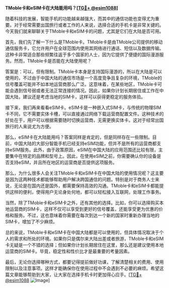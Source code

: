 **TMoble卡和eSIM卡在大陆能用吗？[[TG💪+ @esim1088](https://t.me/s/esim1088)]**

随着科技的发展，智能手机的功能越来越强大，而其中的通信功能也变得尤为重要。对于经常需要出国旅行或者工作的人来说，选择合适的手机卡是非常关键的。今天我们就来聊聊关于TMoble卡和eSIM卡的问题，尤其是它们在大陆是否可用。

首先，我们先了解一下什么是TMoble卡。TMoble卡是由TMoble公司提供的移动通信服务卡，它允许用户在全球范围内使用其网络进行通话、短信以及数据传输。这种卡非常适合那些频繁往返于多个国家的人士，因为它提供了便捷的国际漫游服务。然而，TMoble卡是否能在大陆使用呢？

答案是：可以，但有限制。TMoble卡本身是支持国际漫游的，所以在大陆是可以使用的，不过由于中国大陆的通信市场是一个高度竞争且复杂的环境，TMoble的信号覆盖可能并不如本地运营商那么广泛。这意味着，在某些地区，TMoble卡可能会遇到信号弱或者无法正常连接的情况。因此，如果你计划长期居住或工作在中国大陆，建议还是考虑当地的SIM卡，这样可以获得更稳定的服务体验。

接下来，我们再来看看eSIM卡。eSIM卡是一种嵌入式SIM卡，与传统的物理SIM卡不同，它不需要实体卡槽，可以直接通过网络下载运营商配置文件。这种技术的好处在于，用户可以根据需要随时切换运营商，无需更换实体卡。这对于经常出国旅行的人来说尤为方便。

那么，eSIM卡在大陆能用吗？答案同样是肯定的，但是同样存在一些限制。目前，中国大陆的大部分智能手机已经支持eSIM功能，但并不是所有的运营商都支持eSIM服务。此外，由于政策原因，eSIM在中国大陆的应用范围还比较有限，主要集中在特定的品牌和型号上。因此，在使用eSIM之前，你需要确认你的设备是否支持eSIM，并且所在地区的运营商是否提供这项服务。

那么，为什么很多人会关注TMoble卡和eSIM卡在中国大陆的使用情况呢？这主要是因为这两种技术都能够帮助用户解决跨国通信的问题。特别是对于商务人士来说，无论是在国内还是国外，都需要保持高效的沟通。TMoble卡和eSIM卡都能提供这样的便利，使得用户无论身处何地，都可以轻松接入互联网，处理工作事务。

当然，除了TMoble卡和eSIM卡之外，还有其他的选择。比如，你可以选择购买本地运营商的SIM卡，这样不仅可以享受到更好的信号覆盖，还能享受更为优惠的价格和服务。不过，这也意味着你需要在每次到达一个新的国家时重新办理当地的SIM卡，增加了不少麻烦。

总的来说，TMoble卡和eSIM卡在中国大陆都是可以使用的，但具体情况取决于个人的需求和所处的环境。如果你只是偶尔来大陆出差或者旅游，TMoble卡和eSIM卡无疑是一个不错的选择；但如果你计划长期居住在这里，那么还是建议使用本地运营商的SIM卡。毕竟，稳定性和性价比才是最重要的考量因素。

最后，无论你选择哪种方式，都要记得提前做好功课，了解清楚相关的费用、使用限制以及注意事项。这样才能确保你在使用过程中不会遇到不必要的麻烦。希望这篇文章能够帮助到大家，让大家在选择手机卡时更加得心应手。[[TG💪+ @esim1088](https://t.me/s/esim1088) ![Image](https://i.postimg.cc/4NQfJmqS/Snipaste-2025-05-13-00-14-12.png)]